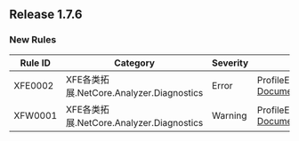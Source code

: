 ﻿## Release 1.7.6

### New Rules

Rule ID | Category | Severity | Notes
--------|----------|----------|-------
XFE0002 | XFE各类拓展.NetCore.Analyzer.Diagnostics | Error | ProfileExtensionDiagnostics, [Documentation](https://www.xfegzs.com/codespace/diagnostics/XFE0002.html)
XFW0001 | XFE各类拓展.NetCore.Analyzer.Diagnostics | Warning | ProfileExtensionDiagnostics, [Documentation](https://www.xfegzs.com/codespace/diagnostics/XFW0001.html)
